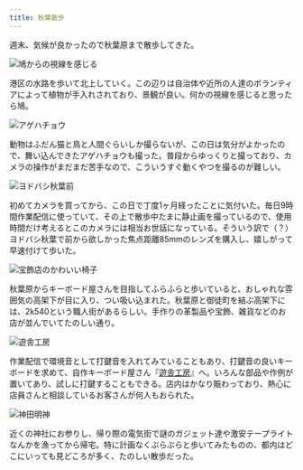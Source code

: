 ```yaml
---
title: 秋葉散歩
---
```

週末、気候が良かったので秋葉原まで散歩してきた。

![](https://lh5.googleusercontent.com/W0HYW4W-tcJSvPeB1YOSujZuhq2QpayjZCePDuWWeghy87BHl3AKRSg4jEkLJVpdoyopdf7zwwOpkriz4pGLD_tQFMLdCqG4T9usH_98vgTi3tEdtK5zoR6dI6O0WjTwyuj_ZeQuIdvLikKuIfbcUTM "鳩からの視線を感じる")

港区の水路を歩いて北上していく。この辺りは自治体や近所の人達のボランティアによって植物が手入れされており、景観が良い。何かの視線を感じると思ったら鳩。

![](https://lh5.googleusercontent.com/ravV9Ucud3di756Fhsby_VIO88tlaGFifiWMVs5DOfM5tr540bA5Klc2avNdx8k2fOTPjtoNbR8EiHCl0MffdSBjSe0q8i7d5CqgZG_-Ur-KHZ7qeSXYuTmQzn04KTbtc_oN52uhcZRwT6qG2Ct7_QM "アゲハチョウ")

動物はふだん猫と鳥と人間ぐらいしか撮らないが、この日は気分がよかったので、舞い込んできたアゲハチョウも撮った。普段からゆっくりと撮っており、カメラの操作がまだまだ苦手なので、こういうすぐ動くやつを撮るのが難しい。

![](https://lh3.googleusercontent.com/-EDhiEXhTv_BoyiS4qkrp_NVle9Wm1pRafKXVQO_8O4Q_mF30Y2JZ6jZBtkunfEzkksa8UV_XdBV0NIhUfGw7UqTew9BdN2jbQPdiBdHPxK5UySJ8V_Haa2IThraN8rSsjOKAwm6VBjDT8old5LrxeU "ヨドバシ秋葉前")

初めてカメラを買ってから、この日で丁度1ヶ月経ったことに気付いた。毎日9時間作業配信に使っていて、その上で散歩中たまに静止画を撮っているので、使用時間だけ考えるとこのカメラには相当お世話になっている。そういう訳で（？）ヨドバシ秋葉で前から欲しかった焦点距離85mmのレンズを購入し、嬉しがって早速付けて歩いた。

![](https://lh4.googleusercontent.com/I0ZP0huGD0kcIZZTudxGJ9Gve5A8hRfnfB81xZ-a6w_5E6JeLA9HL4xoHUOLtqAfhnyflq4j9R6pBzNwQgNaULkZCXr1q7bG6q2RkTj_IXuI71FvtHAEA-4fw3W-FhRjtH56P6wqE1Avmn2opHcqoQM "宝飾店のかわいい椅子")

秋葉原からキーボード屋さんを目指してふらふらと歩いていると、おしゃれな雰囲気の高架下が目に入り、つい吸い込まれた。秋葉原と御徒町を結ぶ高架下には、2k540という職人街があるらしい。手作りの革製品や宝飾、雑貨などのお店が並んでいてたのしい通り。

![](https://lh6.googleusercontent.com/tzrE2KxCbdmT1tR4l1N6HObAiDohAkePnzTEBZPh03bySQ_IBwHjEfg4zgMpMikCQgdvQ0aDBexfAY85RPhcYks2-GVpgXuywRajQMuOuh8Auus5wgq_hiXalLyK1qrkC4xAz_AYt3We3NOUi-mznWs "遊舎工房")

作業配信で環境音として打鍵音を入れてみていることもあり、打鍵音の良いキーボードを求めて、自作キーボード屋さん『[遊舎工房](https://yushakobo.jp/)』へ。いろんな部品や作例が置いてあり、試しに打鍵することもできる。店内はかなり賑わっており、熱心に店員さんと相談しているお客さんが何人もおられた。

![](https://lh3.googleusercontent.com/0tvkQCpXCGWpzMelWn9NwB4xKru3Oi4Mrjmor0IE4qSZ2m_WoIac88vcg2PFG-_VDWZNiCOEKR41TuDFod8sz1IIMRhuquE4zde5gWB1olF-tfffrrrZPaLAXwaZwy3_IYaWslzRyrnkJ3vrG7mzfd0 "神田明神")

近くの神社にお参りし、帰り際の電気街で謎のガジェット達や激安テープライトなんかを漁ってから帰宅。特に計画なくぶらぶらと歩いてみたものの、都内はどこにいっても見どころが多く、たのしい散歩だった。
